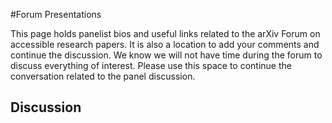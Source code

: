 #Forum Presentations

This page holds panelist bios and useful links related to the arXiv Forum on accessible research papers. It is also a location to add your comments and continue the discussion. We know we will not have time during the forum to discuss everything of interest. Please use this space to continue the conversation related to the panel discussion.

## Discussion
